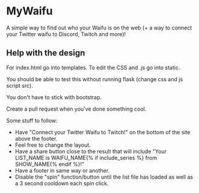# MyWaifu
A simple way to find out who your Waifu is on the web (+ a way to connect your Twitter waifu to Discord, Twitch and more)!

## Help with the design
For index.html go into templates. To edit the CSS and .js go into static.

You should be able to test this without running flask (change css and js script src).

You don't have to stick with bootstrap.

Create a pull request when you've done something cool. 

Some stuff to follow:

- Have "Connect your Twitter Waifu to Twitch!" on the bottom of the site above the footer.
- Feel free to change the layout.
- Have a share button close to the result that will include "Your LIST_NAME is WAIFU_NAME{% if include_series %} from SHOW_NAME{% endif %}!"
- Have a footer in same way or another.
- Disable the "spin" function/button until the list file has loaded as well as a 3 second cooldown each spin click.
